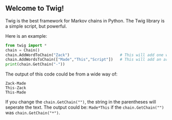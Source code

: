 ## Welcome to Twig!
Twig is the best framework for Markov chains in Python.  The Twig library is a simple script, but powerful.

Here is an example:
```python
from twig import *
chain = Chain()
chain.AddWordToChain("Zack")                      # This will add one word to the chain.
chain.AddWordsToChain(["Made","This","Script"])   # This will add an array of words to the chain.
print(chain.GetChain("-"))
```

The output of this code could be from a wide way of:
```
Zack-Made
This-Zack
This-Made
```

If you change the ```chain.GetChain("")```, the string in the parentheses will seperate the text.  The output could be: ```Made*This``` if the ```chain.GetChain("")``` was ```chain.GetChain("*")```.
